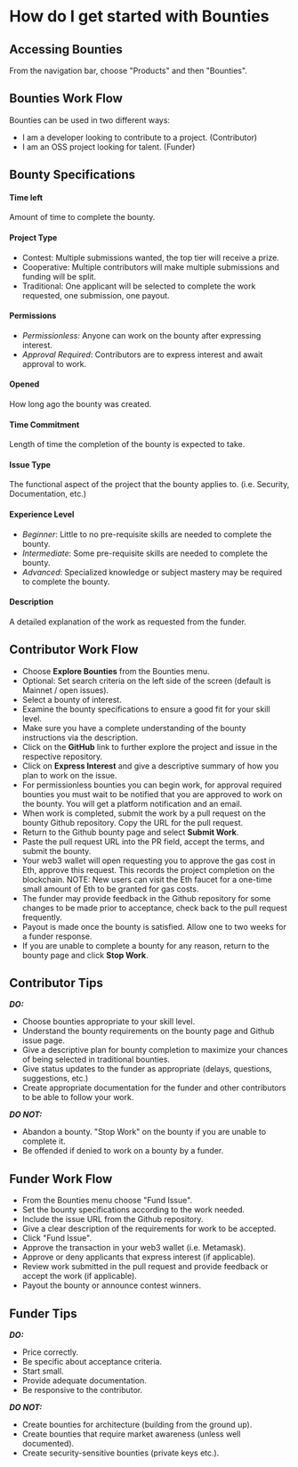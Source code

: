 # How do I get started with Bounties

## **Accessing Bounties**

From the navigation bar, choose "Products" and then "Bounties".

## **Bounties Work Flow**

Bounties can be used in two different ways:

* I am a developer looking to contribute to a project. (Contributor)
* I am an OSS project looking for talent. (Funder)

## **Bounty Specifications**

#### **Time left**

Amount of time to complete the bounty.

#### **Project Type**

* Contest: Multiple submissions wanted, the top tier will receive a prize.
* Cooperative: Multiple contributors will make multiple submissions and funding will be split.
* Traditional: One applicant will be selected to complete the work requested, one submission, one payout.

#### Permissions

* _Permissionless:_ Anyone can work on the bounty after expressing interest.
* _Approval Required_: Contributors are to express interest and await approval to work.

#### Opened

How long ago the bounty was created.

#### Time Commitment

Length of time the completion of the bounty is expected to take.

#### Issue Type

The functional aspect of the project that the bounty applies to. (i.e. Security, Documentation, etc.)

#### **Experience Level**

* _Beginner_: Little to no pre-requisite skills are needed to complete the bounty.
* _Intermediate_: Some pre-requisite skills are needed to complete the bounty.
* _Advanced_: Specialized knowledge or subject mastery may be required to complete the bounty.

#### **Description**

A detailed explanation of the work as requested from the funder.

## **Contributor Work Flow**

* Choose **Explore Bounties** from the Bounties menu.
* Optional: Set search criteria on the left side of the screen (default is Mainnet / open issues).
* Select a bounty of interest.
* Examine the bounty specifications to ensure a good fit for your skill level.
* Make sure you have a complete understanding of the bounty instructions via the description.
* Click on the **GitHub** link to further explore the project and issue in the respective repository.
* Click on **Express Interest** and give a descriptive summary of how you plan to work on the issue.
* For permissionless bounties you can begin work, for approval required bounties you must wait to be notified that you are approved to work on the bounty. You will get a platform notification and an email.
* When work is completed, submit the work by a pull request on the bounty Github repository. Copy the URL for the pull request.
* Return to the Github bounty page and select **Submit Work**.
* Paste the pull request URL into the PR field, accept the terms, and submit the bounty.
* Your web3 wallet will open requesting you to approve the gas cost in Eth, approve this request. This records the project completion on the blockchain. NOTE: New users can visit the Eth faucet for a one-time small amount of Eth to be granted for gas costs.
* The funder may provide feedback in the Github repository for some changes to be made prior to acceptance, check back to the pull request frequently.
* Payout is made once the bounty is satisfied. Allow one to two weeks for a funder response.
* If you are unable to complete a bounty for any reason, return to the bounty page and click **Stop Work**.

## **Contributor Tips**

_**DO:**_

* Choose bounties appropriate to your skill level.
* Understand the bounty requirements on the bounty page and Github issue page.
* Give a descriptive plan for bounty completion to maximize your chances of being selected in traditional bounties.
* Give status updates to the funder as appropriate (delays, questions, suggestions, etc.)
* Create appropriate documentation for the funder and other contributors to be able to follow your work.

_**DO NOT:**_

* Abandon a bounty. "Stop Work" on the bounty if you are unable to complete it.
* Be offended if denied to work on a bounty by a funder.

## **Funder Work Flow**

* From the Bounties menu choose "Fund Issue".
* Set the bounty specifications according to the work needed.
* Include the issue URL from the Github repository.
* Give a clear description of the requirements for work to be accepted.
* Click "Fund Issue".
* Approve the transaction in your web3 wallet (i.e. Metamask).
* Approve or deny applicants that express interest (if applicable).
* Review work submitted in the pull request and provide feedback or accept the work (if applicable).
* Payout the bounty or announce contest winners.

## **Funder Tips**

_**DO:**_

* Price correctly.
* Be specific about acceptance criteria.
* Start small.
* Provide adequate documentation.
* Be responsive to the contributor.

_**DO NOT:**_

* Create bounties for architecture (building from the ground up).
* Create bounties that require market awareness (unless well documented).
* Create security-sensitive bounties (private keys etc.).
